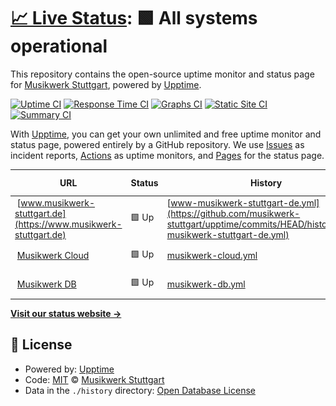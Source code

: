 # [📈 Live Status](https://musikwerk-stuttgart.github.io/upptime): <!--live status--> **🟩 All systems operational**

This repository contains the open-source uptime monitor and status page for [Musikwerk Stuttgart](https://www.musikwerk-stuttgart.de), powered by [Upptime](https://github.com/upptime/upptime).

[![Uptime CI](https://github.com/musikwerk-stuttgart/upptime/workflows/Uptime%20CI/badge.svg)](https://github.com/musikwerk-stuttgart/upptime/actions?query=workflow%3A%22Uptime+CI%22)
[![Response Time CI](https://github.com/musikwerk-stuttgart/upptime/workflows/Response%20Time%20CI/badge.svg)](https://github.com/musikwerk-stuttgart/upptime/actions?query=workflow%3A%22Response+Time+CI%22)
[![Graphs CI](https://github.com/musikwerk-stuttgart/upptime/workflows/Graphs%20CI/badge.svg)](https://github.com/musikwerk-stuttgart/upptime/actions?query=workflow%3A%22Graphs+CI%22)
[![Static Site CI](https://github.com/musikwerk-stuttgart/upptime/workflows/Static%20Site%20CI/badge.svg)](https://github.com/musikwerk-stuttgart/upptime/actions?query=workflow%3A%22Static+Site+CI%22)
[![Summary CI](https://github.com/musikwerk-stuttgart/upptime/workflows/Summary%20CI/badge.svg)](https://github.com/musikwerk-stuttgart/upptime/actions?query=workflow%3A%22Summary+CI%22)

With [Upptime](https://upptime.js.org), you can get your own unlimited and free uptime monitor and status page, powered entirely by a GitHub repository. We use [Issues](https://github.com/musikwerk-stuttgart/upptime/issues) as incident reports, [Actions](https://github.com/musikwerk-stuttgart/upptime/actions) as uptime monitors, and [Pages](https://musikwerk-stuttgart.github.io/upptime) for the status page.

<!--start: status pages-->
<!-- This summary is generated by Upptime (https://github.com/upptime/upptime) -->
<!-- Do not edit this manually, your changes will be overwritten -->
<!-- prettier-ignore -->
| URL | Status | History | Response Time | Uptime |
| --- | ------ | ------- | ------------- | ------ |
| <img alt="" src="https://icons.duckduckgo.com/ip3/www.musikwerk-stuttgart.de.ico" height="13"> [www.musikwerk-stuttgart.de](https://www.musikwerk-stuttgart.de) | 🟩 Up | [www-musikwerk-stuttgart-de.yml](https://github.com/musikwerk-stuttgart/upptime/commits/HEAD/history/www-musikwerk-stuttgart-de.yml) | <details><summary><img alt="Response time graph" src="./graphs/www-musikwerk-stuttgart-de/response-time-week.png" height="20"> 3173ms</summary><br><a href="https://musikwerk-stuttgart.github.io/upptime/history/www-musikwerk-stuttgart-de"><img alt="Response time 3149" src="https://img.shields.io/endpoint?url=https%3A%2F%2Fraw.githubusercontent.com%2Fmusikwerk-stuttgart%2Fupptime%2FHEAD%2Fapi%2Fwww-musikwerk-stuttgart-de%2Fresponse-time.json"></a><br><a href="https://musikwerk-stuttgart.github.io/upptime/history/www-musikwerk-stuttgart-de"><img alt="24-hour response time 2611" src="https://img.shields.io/endpoint?url=https%3A%2F%2Fraw.githubusercontent.com%2Fmusikwerk-stuttgart%2Fupptime%2FHEAD%2Fapi%2Fwww-musikwerk-stuttgart-de%2Fresponse-time-day.json"></a><br><a href="https://musikwerk-stuttgart.github.io/upptime/history/www-musikwerk-stuttgart-de"><img alt="7-day response time 3173" src="https://img.shields.io/endpoint?url=https%3A%2F%2Fraw.githubusercontent.com%2Fmusikwerk-stuttgart%2Fupptime%2FHEAD%2Fapi%2Fwww-musikwerk-stuttgart-de%2Fresponse-time-week.json"></a><br><a href="https://musikwerk-stuttgart.github.io/upptime/history/www-musikwerk-stuttgart-de"><img alt="30-day response time 3179" src="https://img.shields.io/endpoint?url=https%3A%2F%2Fraw.githubusercontent.com%2Fmusikwerk-stuttgart%2Fupptime%2FHEAD%2Fapi%2Fwww-musikwerk-stuttgart-de%2Fresponse-time-month.json"></a><br><a href="https://musikwerk-stuttgart.github.io/upptime/history/www-musikwerk-stuttgart-de"><img alt="1-year response time 3149" src="https://img.shields.io/endpoint?url=https%3A%2F%2Fraw.githubusercontent.com%2Fmusikwerk-stuttgart%2Fupptime%2FHEAD%2Fapi%2Fwww-musikwerk-stuttgart-de%2Fresponse-time-year.json"></a></details> | <details><summary><a href="https://musikwerk-stuttgart.github.io/upptime/history/www-musikwerk-stuttgart-de">98.18%</a></summary><a href="https://musikwerk-stuttgart.github.io/upptime/history/www-musikwerk-stuttgart-de"><img alt="All-time uptime 99.87%" src="https://img.shields.io/endpoint?url=https%3A%2F%2Fraw.githubusercontent.com%2Fmusikwerk-stuttgart%2Fupptime%2FHEAD%2Fapi%2Fwww-musikwerk-stuttgart-de%2Fuptime.json"></a><br><a href="https://musikwerk-stuttgart.github.io/upptime/history/www-musikwerk-stuttgart-de"><img alt="24-hour uptime 92.78%" src="https://img.shields.io/endpoint?url=https%3A%2F%2Fraw.githubusercontent.com%2Fmusikwerk-stuttgart%2Fupptime%2FHEAD%2Fapi%2Fwww-musikwerk-stuttgart-de%2Fuptime-day.json"></a><br><a href="https://musikwerk-stuttgart.github.io/upptime/history/www-musikwerk-stuttgart-de"><img alt="7-day uptime 98.18%" src="https://img.shields.io/endpoint?url=https%3A%2F%2Fraw.githubusercontent.com%2Fmusikwerk-stuttgart%2Fupptime%2FHEAD%2Fapi%2Fwww-musikwerk-stuttgart-de%2Fuptime-week.json"></a><br><a href="https://musikwerk-stuttgart.github.io/upptime/history/www-musikwerk-stuttgart-de"><img alt="30-day uptime 99.38%" src="https://img.shields.io/endpoint?url=https%3A%2F%2Fraw.githubusercontent.com%2Fmusikwerk-stuttgart%2Fupptime%2FHEAD%2Fapi%2Fwww-musikwerk-stuttgart-de%2Fuptime-month.json"></a><br><a href="https://musikwerk-stuttgart.github.io/upptime/history/www-musikwerk-stuttgart-de"><img alt="1-year uptime 99.87%" src="https://img.shields.io/endpoint?url=https%3A%2F%2Fraw.githubusercontent.com%2Fmusikwerk-stuttgart%2Fupptime%2FHEAD%2Fapi%2Fwww-musikwerk-stuttgart-de%2Fuptime-year.json"></a></details>
| <img alt="" src="https://icons.duckduckgo.com/ip3/cloud.musikwerk-stuttgart.de.ico" height="13"> [Musikwerk Cloud](https://cloud.musikwerk-stuttgart.de) | 🟩 Up | [musikwerk-cloud.yml](https://github.com/musikwerk-stuttgart/upptime/commits/HEAD/history/musikwerk-cloud.yml) | <details><summary><img alt="Response time graph" src="./graphs/musikwerk-cloud/response-time-week.png" height="20"> 1368ms</summary><br><a href="https://musikwerk-stuttgart.github.io/upptime/history/musikwerk-cloud"><img alt="Response time 1392" src="https://img.shields.io/endpoint?url=https%3A%2F%2Fraw.githubusercontent.com%2Fmusikwerk-stuttgart%2Fupptime%2FHEAD%2Fapi%2Fmusikwerk-cloud%2Fresponse-time.json"></a><br><a href="https://musikwerk-stuttgart.github.io/upptime/history/musikwerk-cloud"><img alt="24-hour response time 1522" src="https://img.shields.io/endpoint?url=https%3A%2F%2Fraw.githubusercontent.com%2Fmusikwerk-stuttgart%2Fupptime%2FHEAD%2Fapi%2Fmusikwerk-cloud%2Fresponse-time-day.json"></a><br><a href="https://musikwerk-stuttgart.github.io/upptime/history/musikwerk-cloud"><img alt="7-day response time 1368" src="https://img.shields.io/endpoint?url=https%3A%2F%2Fraw.githubusercontent.com%2Fmusikwerk-stuttgart%2Fupptime%2FHEAD%2Fapi%2Fmusikwerk-cloud%2Fresponse-time-week.json"></a><br><a href="https://musikwerk-stuttgart.github.io/upptime/history/musikwerk-cloud"><img alt="30-day response time 1388" src="https://img.shields.io/endpoint?url=https%3A%2F%2Fraw.githubusercontent.com%2Fmusikwerk-stuttgart%2Fupptime%2FHEAD%2Fapi%2Fmusikwerk-cloud%2Fresponse-time-month.json"></a><br><a href="https://musikwerk-stuttgart.github.io/upptime/history/musikwerk-cloud"><img alt="1-year response time 1392" src="https://img.shields.io/endpoint?url=https%3A%2F%2Fraw.githubusercontent.com%2Fmusikwerk-stuttgart%2Fupptime%2FHEAD%2Fapi%2Fmusikwerk-cloud%2Fresponse-time-year.json"></a></details> | <details><summary><a href="https://musikwerk-stuttgart.github.io/upptime/history/musikwerk-cloud">99.06%</a></summary><a href="https://musikwerk-stuttgart.github.io/upptime/history/musikwerk-cloud"><img alt="All-time uptime 99.90%" src="https://img.shields.io/endpoint?url=https%3A%2F%2Fraw.githubusercontent.com%2Fmusikwerk-stuttgart%2Fupptime%2FHEAD%2Fapi%2Fmusikwerk-cloud%2Fuptime.json"></a><br><a href="https://musikwerk-stuttgart.github.io/upptime/history/musikwerk-cloud"><img alt="24-hour uptime 96.52%" src="https://img.shields.io/endpoint?url=https%3A%2F%2Fraw.githubusercontent.com%2Fmusikwerk-stuttgart%2Fupptime%2FHEAD%2Fapi%2Fmusikwerk-cloud%2Fuptime-day.json"></a><br><a href="https://musikwerk-stuttgart.github.io/upptime/history/musikwerk-cloud"><img alt="7-day uptime 99.06%" src="https://img.shields.io/endpoint?url=https%3A%2F%2Fraw.githubusercontent.com%2Fmusikwerk-stuttgart%2Fupptime%2FHEAD%2Fapi%2Fmusikwerk-cloud%2Fuptime-week.json"></a><br><a href="https://musikwerk-stuttgart.github.io/upptime/history/musikwerk-cloud"><img alt="30-day uptime 99.50%" src="https://img.shields.io/endpoint?url=https%3A%2F%2Fraw.githubusercontent.com%2Fmusikwerk-stuttgart%2Fupptime%2FHEAD%2Fapi%2Fmusikwerk-cloud%2Fuptime-month.json"></a><br><a href="https://musikwerk-stuttgart.github.io/upptime/history/musikwerk-cloud"><img alt="1-year uptime 99.90%" src="https://img.shields.io/endpoint?url=https%3A%2F%2Fraw.githubusercontent.com%2Fmusikwerk-stuttgart%2Fupptime%2FHEAD%2Fapi%2Fmusikwerk-cloud%2Fuptime-year.json"></a></details>
| <img alt="" src="https://icons.duckduckgo.com/ip3/db.musikwerk-stuttgart.de.ico" height="13"> [Musikwerk DB](https://db.musikwerk-stuttgart.de) | 🟩 Up | [musikwerk-db.yml](https://github.com/musikwerk-stuttgart/upptime/commits/HEAD/history/musikwerk-db.yml) | <details><summary><img alt="Response time graph" src="./graphs/musikwerk-db/response-time-week.png" height="20"> 1189ms</summary><br><a href="https://musikwerk-stuttgart.github.io/upptime/history/musikwerk-db"><img alt="Response time 1292" src="https://img.shields.io/endpoint?url=https%3A%2F%2Fraw.githubusercontent.com%2Fmusikwerk-stuttgart%2Fupptime%2FHEAD%2Fapi%2Fmusikwerk-db%2Fresponse-time.json"></a><br><a href="https://musikwerk-stuttgart.github.io/upptime/history/musikwerk-db"><img alt="24-hour response time 1167" src="https://img.shields.io/endpoint?url=https%3A%2F%2Fraw.githubusercontent.com%2Fmusikwerk-stuttgart%2Fupptime%2FHEAD%2Fapi%2Fmusikwerk-db%2Fresponse-time-day.json"></a><br><a href="https://musikwerk-stuttgart.github.io/upptime/history/musikwerk-db"><img alt="7-day response time 1189" src="https://img.shields.io/endpoint?url=https%3A%2F%2Fraw.githubusercontent.com%2Fmusikwerk-stuttgart%2Fupptime%2FHEAD%2Fapi%2Fmusikwerk-db%2Fresponse-time-week.json"></a><br><a href="https://musikwerk-stuttgart.github.io/upptime/history/musikwerk-db"><img alt="30-day response time 1212" src="https://img.shields.io/endpoint?url=https%3A%2F%2Fraw.githubusercontent.com%2Fmusikwerk-stuttgart%2Fupptime%2FHEAD%2Fapi%2Fmusikwerk-db%2Fresponse-time-month.json"></a><br><a href="https://musikwerk-stuttgart.github.io/upptime/history/musikwerk-db"><img alt="1-year response time 1292" src="https://img.shields.io/endpoint?url=https%3A%2F%2Fraw.githubusercontent.com%2Fmusikwerk-stuttgart%2Fupptime%2FHEAD%2Fapi%2Fmusikwerk-db%2Fresponse-time-year.json"></a></details> | <details><summary><a href="https://musikwerk-stuttgart.github.io/upptime/history/musikwerk-db">98.93%</a></summary><a href="https://musikwerk-stuttgart.github.io/upptime/history/musikwerk-db"><img alt="All-time uptime 99.91%" src="https://img.shields.io/endpoint?url=https%3A%2F%2Fraw.githubusercontent.com%2Fmusikwerk-stuttgart%2Fupptime%2FHEAD%2Fapi%2Fmusikwerk-db%2Fuptime.json"></a><br><a href="https://musikwerk-stuttgart.github.io/upptime/history/musikwerk-db"><img alt="24-hour uptime 95.52%" src="https://img.shields.io/endpoint?url=https%3A%2F%2Fraw.githubusercontent.com%2Fmusikwerk-stuttgart%2Fupptime%2FHEAD%2Fapi%2Fmusikwerk-db%2Fuptime-day.json"></a><br><a href="https://musikwerk-stuttgart.github.io/upptime/history/musikwerk-db"><img alt="7-day uptime 98.93%" src="https://img.shields.io/endpoint?url=https%3A%2F%2Fraw.githubusercontent.com%2Fmusikwerk-stuttgart%2Fupptime%2FHEAD%2Fapi%2Fmusikwerk-db%2Fuptime-week.json"></a><br><a href="https://musikwerk-stuttgart.github.io/upptime/history/musikwerk-db"><img alt="30-day uptime 99.55%" src="https://img.shields.io/endpoint?url=https%3A%2F%2Fraw.githubusercontent.com%2Fmusikwerk-stuttgart%2Fupptime%2FHEAD%2Fapi%2Fmusikwerk-db%2Fuptime-month.json"></a><br><a href="https://musikwerk-stuttgart.github.io/upptime/history/musikwerk-db"><img alt="1-year uptime 99.91%" src="https://img.shields.io/endpoint?url=https%3A%2F%2Fraw.githubusercontent.com%2Fmusikwerk-stuttgart%2Fupptime%2FHEAD%2Fapi%2Fmusikwerk-db%2Fuptime-year.json"></a></details>

<!--end: status pages-->

[**Visit our status website →**](https://musikwerk-stuttgart.github.io/upptime)

## 📄 License

- Powered by: [Upptime](https://github.com/upptime/upptime)
- Code: [MIT](./LICENSE) © [Musikwerk Stuttgart](https://www.musikwerk-stuttgart.de)
- Data in the `./history` directory: [Open Database License](https://opendatacommons.org/licenses/odbl/1-0/)
